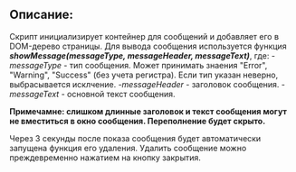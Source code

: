 Описание:
-
Скрипт инициализирует контейнер для сообщений и добавляет его в DOM-дерево страницы.
Для вывода сообщения используется функция ***showMessage(messageType, messageHeader, messageText)***, где:
-*messageType* - тип сообщения. Может принимать знаения "Error", "Warning", "Success" (без учета регистра). Если тип указан неверно, выбрасывается исклчение.
-*messageHeader* - заголовок сообщения.
-*messageText* - основной текст сообщения.
  
**Примечамне: слишком длинные заголовок и текст сообщения могут не вместиться в окно сообщения. Переполнение будет скрыто.** 


Через 3 секунды после показа сообщения будет автоматически запущена функция его удаления. Удалить сообщение можно преждевременно нажатием на кнопку закрытия.
